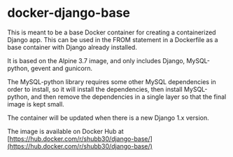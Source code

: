 # docker-django-base

This is meant to be a base Docker container for creating a containerized Django app. This can be used in the FROM statement in a Dockerfile as a base container with Django already installed.

It is based on the Alpine 3.7 image, and only includes Django, MySQL-python, gevent and gunicorn.

The MySQL-python library requires some other MySQL dependencies in order to install, so it will install the dependencies, then install MySQL-python, and then remove the dependencies in a single layer so that the final image is kept small.

The container will be updated when there is a new Django 1.x version.

The image is available on Docker Hub at [https://hub.docker.com/r/shubb30/django-base/](https://hub.docker.com/r/shubb30/django-base/) 
